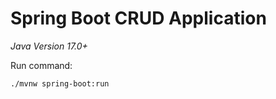# Spring Boot CRUD Application 
_Java Version 17.0+_

Run command: 

```
./mvnw spring-boot:run
```
